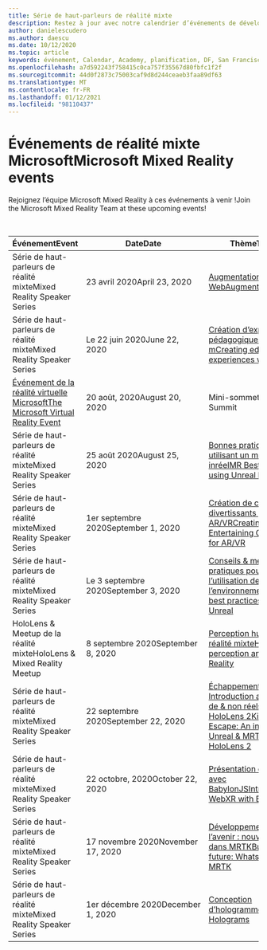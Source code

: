 ```yaml
---
title: Série de haut-parleurs de réalité mixte
description: Restez à jour avec notre calendrier d’événements de développeurs de réalité mixte au niveau du réacteur à San Francisco.
author: danielescudero
ms.author: daescu
ms.date: 10/12/2020
ms.topic: article
keywords: événement, Calendar, Academy, planification, DF, San Francisco, réacteur
ms.openlocfilehash: a7d592243f758415c0ca757f35567d80fbfc1f2f
ms.sourcegitcommit: 44d0f2873c75003caf9d8d244ceaeb3faa89df63
ms.translationtype: MT
ms.contentlocale: fr-FR
ms.lasthandoff: 01/12/2021
ms.locfileid: "98110437"
---
```

# <a name="microsoft-mixed-reality-events"></a><span data-ttu-id="d93b2-104">Événements de réalité mixte Microsoft</span><span class="sxs-lookup"><span data-stu-id="d93b2-104">Microsoft Mixed Reality events</span></span>

<span data-ttu-id="d93b2-105">Rejoignez l’équipe Microsoft Mixed Reality à ces événements à venir !</span><span class="sxs-lookup"><span data-stu-id="d93b2-105">Join the Microsoft Mixed Reality Team at these upcoming events!</span></span>

<br>

|<span data-ttu-id="d93b2-106">Événement</span><span class="sxs-lookup"><span data-stu-id="d93b2-106">Event</span></span>|<span data-ttu-id="d93b2-107">Date</span><span class="sxs-lookup"><span data-stu-id="d93b2-107">Date</span></span>|<span data-ttu-id="d93b2-108">Thème</span><span class="sxs-lookup"><span data-stu-id="d93b2-108">Theme</span></span>|
|-------------|-------------|-----|
| <span data-ttu-id="d93b2-109">Série de haut-parleurs de réalité mixte</span><span class="sxs-lookup"><span data-stu-id="d93b2-109">Mixed Reality Speaker Series</span></span>|<span data-ttu-id="d93b2-110">23 avril 2020</span><span class="sxs-lookup"><span data-stu-id="d93b2-110">April 23, 2020</span></span>|[<span data-ttu-id="d93b2-111">Augmentation du Web</span><span class="sxs-lookup"><span data-stu-id="d93b2-111">Augmenting the web</span></span>](https://channel9.msdn.com/Shows/Docs-Mixed-Reality/Augmenting-WebXR-Standards)|
| <span data-ttu-id="d93b2-112">Série de haut-parleurs de réalité mixte</span><span class="sxs-lookup"><span data-stu-id="d93b2-112">Mixed Reality Speaker Series</span></span>|<span data-ttu-id="d93b2-113">Le 22 juin 2020</span><span class="sxs-lookup"><span data-stu-id="d93b2-113">June 22, 2020</span></span>|[<span data-ttu-id="d93b2-114">Création d’expériences pédagogiques avec m</span><span class="sxs-lookup"><span data-stu-id="d93b2-114">Creating educational experiences with MR</span></span>](https://channel9.msdn.com/Shows/Docs-Mixed-Reality/Educational-Experiences-in-MR)|
| [<span data-ttu-id="d93b2-115">Événement de la réalité virtuelle Microsoft</span><span class="sxs-lookup"><span data-stu-id="d93b2-115">The Microsoft Virtual Reality Event</span></span>](https://www.meetup.com/hololens-mr/events/272364822/)|<span data-ttu-id="d93b2-116">20 août, 2020</span><span class="sxs-lookup"><span data-stu-id="d93b2-116">August 20, 2020</span></span>|<span data-ttu-id="d93b2-117">Mini-sommet VR</span><span class="sxs-lookup"><span data-stu-id="d93b2-117">VR Mini Summit</span></span>|
| <span data-ttu-id="d93b2-118">Série de haut-parleurs de réalité mixte</span><span class="sxs-lookup"><span data-stu-id="d93b2-118">Mixed Reality Speaker Series</span></span>|<span data-ttu-id="d93b2-119">25 août 2020</span><span class="sxs-lookup"><span data-stu-id="d93b2-119">August 25, 2020</span></span>|[<span data-ttu-id="d93b2-120">Bonnes pratiques en utilisant un moteur inréel</span><span class="sxs-lookup"><span data-stu-id="d93b2-120">MR Best Practices using Unreal Engine</span></span>](https://channel9.msdn.com/Shows/Docs-Mixed-Reality/Tips-and-Best-Practices-for-using-UE4-in-MR)|
| <span data-ttu-id="d93b2-121">Série de haut-parleurs de réalité mixte</span><span class="sxs-lookup"><span data-stu-id="d93b2-121">Mixed Reality Speaker Series</span></span>|<span data-ttu-id="d93b2-122">1er septembre 2020</span><span class="sxs-lookup"><span data-stu-id="d93b2-122">September 1, 2020</span></span>|[<span data-ttu-id="d93b2-123">Création de caractères divertissants pour AR/VR</span><span class="sxs-lookup"><span data-stu-id="d93b2-123">Creating Entertaining Characters for AR/VR</span></span>](https://channel9.msdn.com/Shows/Docs-Mixed-Reality/Creating-Entertaining-Characters-for-Mixed-Reality)|
| <span data-ttu-id="d93b2-124">Série de haut-parleurs de réalité mixte</span><span class="sxs-lookup"><span data-stu-id="d93b2-124">Mixed Reality Speaker Series</span></span>|<span data-ttu-id="d93b2-125">Le 3 septembre 2020</span><span class="sxs-lookup"><span data-stu-id="d93b2-125">September 3, 2020</span></span>|[<span data-ttu-id="d93b2-126">Conseils & meilleures pratiques pour l’utilisation de l’environnement</span><span class="sxs-lookup"><span data-stu-id="d93b2-126">Tips & best practices for using Unreal</span></span>](https://channel9.msdn.com/Shows/Docs-Mixed-Reality/Tips-and-Best-Practices-for-using-UE4-in-MR)|
| <span data-ttu-id="d93b2-127">HoloLens & Meetup de la réalité mixte</span><span class="sxs-lookup"><span data-stu-id="d93b2-127">HoloLens & Mixed Reality Meetup</span></span>|<span data-ttu-id="d93b2-128">8 septembre 2020</span><span class="sxs-lookup"><span data-stu-id="d93b2-128">September 8, 2020</span></span>|[<span data-ttu-id="d93b2-129">Perception humaine et réalité mixte</span><span class="sxs-lookup"><span data-stu-id="d93b2-129">Human perception and Mixed Reality</span></span>](https://channel9.msdn.com/Shows/Docs-Mixed-Reality/Human-Perception-and-Mixed-Reality)|
| <span data-ttu-id="d93b2-130">Série de haut-parleurs de réalité mixte</span><span class="sxs-lookup"><span data-stu-id="d93b2-130">Mixed Reality Speaker Series</span></span>|<span data-ttu-id="d93b2-131">22 septembre 2020</span><span class="sxs-lookup"><span data-stu-id="d93b2-131">September 22, 2020</span></span>|[<span data-ttu-id="d93b2-132">Échappement de kippy : Introduction aux MRTK de & non réels pour HoloLens 2</span><span class="sxs-lookup"><span data-stu-id="d93b2-132">Kippy's Escape: An intro to Unreal & MRTK for HoloLens 2</span></span>]()|
| <span data-ttu-id="d93b2-133">Série de haut-parleurs de réalité mixte</span><span class="sxs-lookup"><span data-stu-id="d93b2-133">Mixed Reality Speaker Series</span></span>|<span data-ttu-id="d93b2-134">22 octobre, 2020</span><span class="sxs-lookup"><span data-stu-id="d93b2-134">October 22, 2020</span></span>|[<span data-ttu-id="d93b2-135">Présentation de WebXR avec BabylonJS</span><span class="sxs-lookup"><span data-stu-id="d93b2-135">Introduction to WebXR with BabylonJS</span></span>](https://channel9.msdn.com/Shows/Docs-Mixed-Reality/Adding-Augmented-Reality-to-your-Typescript-Project)|
| <span data-ttu-id="d93b2-136">Série de haut-parleurs de réalité mixte</span><span class="sxs-lookup"><span data-stu-id="d93b2-136">Mixed Reality Speaker Series</span></span>|<span data-ttu-id="d93b2-137">17 novembre 2020</span><span class="sxs-lookup"><span data-stu-id="d93b2-137">November 17, 2020</span></span>|[<span data-ttu-id="d93b2-138">Développement de l’avenir : nouveautés dans MRTK</span><span class="sxs-lookup"><span data-stu-id="d93b2-138">Building the future: Whats new in MRTK</span></span>](https://channel9.msdn.com/Shows/Docs-Mixed-Reality/Building-the-Future-Whats-New-in-the-Mixed-Reality-Toolkit)|
| <span data-ttu-id="d93b2-139">Série de haut-parleurs de réalité mixte</span><span class="sxs-lookup"><span data-stu-id="d93b2-139">Mixed Reality Speaker Series</span></span>|<span data-ttu-id="d93b2-140">1er décembre 2020</span><span class="sxs-lookup"><span data-stu-id="d93b2-140">December 1, 2020</span></span>|[<span data-ttu-id="d93b2-141">Conception d’hologrammes</span><span class="sxs-lookup"><span data-stu-id="d93b2-141">Designing Holograms</span></span>](https://channel9.msdn.com/Shows/Docs-Mixed-Reality/Making-of-Designing-Holograms)|
